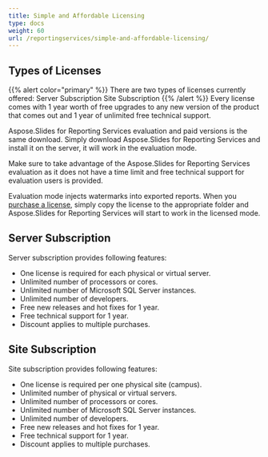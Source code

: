 ```yaml
---
title: Simple and Affordable Licensing
type: docs
weight: 60
url: /reportingservices/simple-and-affordable-licensing/
---
```


## Types of Licenses 
{{% alert color="primary" %}} There are two types of licenses currently offered: Server Subscription Site Subscription {{% /alert %}}
Every license comes with 1 year worth of free upgrades to any new version of the product that comes out and 1 year of unlimited free technical support. 

Aspose.Slides for Reporting Services evaluation and paid versions is the same download. Simply download Aspose.Slides for Reporting Services and install it on the server, it will work in the evaluation mode. 


Make sure to take advantage of the Aspose.Slides for Reporting Services evaluation as it does not have a time limit and free technical support for evaluation users is provided. 


Evaluation mode injects watermarks into exported reports. When you [purchase a license](http://www.aspose.com/Purchase/Aspose.Slides.Reporting.Services/Default.aspx), simply copy the license to the appropriate folder and Aspose.Slides for Reporting Services will start to work in the licensed mode. 
## **Server Subscription**
Server subscription provides following features:

- One license is required for each physical or virtual server.
- Unlimited number of processors or cores.
- Unlimited number of Microsoft SQL Server instances.
- Unlimited number of developers.
- Free new releases and hot fixes for 1 year.
- Free technical support for 1 year.
- Discount applies to multiple purchases.
## **Site Subscription**
Site subscription provides following features:

- One license is required per one physical site (campus).
- Unlimited number of physical or virtual servers.
- Unlimited number of processors or cores.
- Unlimited number of Microsoft SQL Server instances.
- Unlimited number of developers.
- Free new releases and hot fixes for 1 year.
- Free technical support for 1 year.
- Discount applies to multiple purchases.
